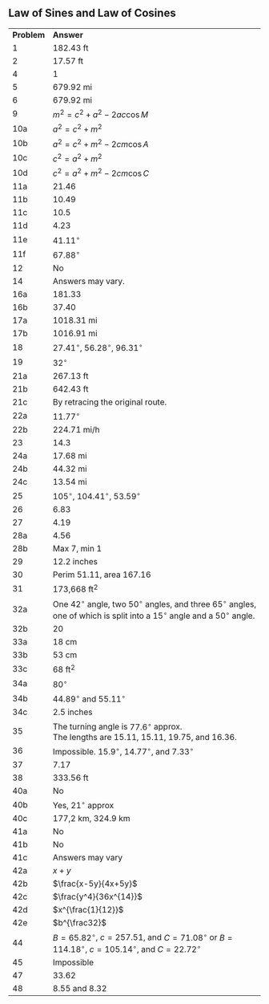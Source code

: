 

## Law of Sines and Law of Cosines


|||
|-------|------|
|**Problem**|**Answer**|
1|182.43 ft
2|17.57 ft
4|1
5|679.92 mi
6|679.92 mi
9|$m^2 = c^2 + a^2 - 2ac \cos M$
10a|$a^2 = c^2 + m^2$
10b|$a^2 = c^2 + m^2 - 2cm \cos A$
10c|$c^2 = a^2 + m^2$
10d|$c^2 = a^2 + m^2 - 2cm \cos C$
11a|21.46
11b|10.49
11c|10.5
11d|4.23
11e|$41.11^\circ$
11f|$67.88^\circ$
12|No
14|Answers may vary.
16a|181.33
16b|37.40
17a|1018.31 mi
17b|1016.91 mi
18|$27.41^\circ$, $56.28^\circ$, $96.31^\circ$
19|$32^\circ$
21a|267.13 ft
21b|642.43 ft
21c|By retracing the original route.
22a|$11.77^\circ$
22b|224.71 mi/h
23|14.3
24a|17.68 mi
24b|44.32 mi
24c|13.54 mi
25|$105^\circ$, $104.41^\circ$, $53.59^\circ$
26|6.83
27|4.19
28a|4.56
28b|Max 7, min 1
29|12.2 inches
30|Perim 51.11, area 167.16
31|173,668 ft$^2$
32a|One $42^\circ$ angle, two $50^\circ$ angles, and three $65^\circ$ angles, one of which is split into a $15^\circ$ angle and a $50^\circ$ angle.
32b|20
33a|18 cm
33b|53 cm
33c|68 ft$^2$
34a|$80^\circ$
34b|$44.89^\circ$ and $55.11^\circ$
34c|2.5 inches
35|The turning angle is $77.6^\circ$ approx.<br> The lengths are 15.11, 15.11, 19.75, and 16.36.
36|Impossible. $15.9^\circ$, $14.77^\circ$, and $7.33^\circ$
37|7.17
38|333.56 ft
40a|No
40b|Yes, $21^\circ$ approx
40c|177,2 km, 324.9 km
41a|No
41b|No
41c|Answers may vary
42a|$x+y$
42b|$\frac{x-5y}{4x+5y}$
42c|$\frac{y^4}{36x^{14}}$
42d|$x^{\frac{1}{12}}$
42e|$b^{\frac32}$
44|$B=65.82^\circ$, $c=257.51$, and $C=71.08^\circ$ or $B=114.18^\circ$, $c=105.14^\circ$, and $C=22.72^\circ$
45|Impossible
47|33.62
48|8.55 and 8.32



